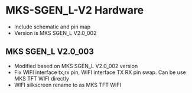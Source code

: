 # MKS-SGEN_L-V2 Hardware
- Include schematic and pin map
- Version is MKS SGEN_L V2.0_002

## MKS SGEN_L V2.0_003
- Modified based on MKS SGEN_L V2.0_002 version
- Fix WIFI interface tx,rx pin, WIFI interface TX RX pin swap. Can be use MKS TFT WIFI directly
- WIFI silkscreen rename to as MKS TFT WIFI
